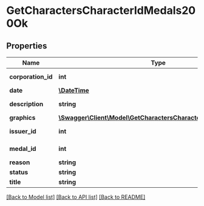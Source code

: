# GetCharactersCharacterIdMedals200Ok

## Properties
Name | Type | Description | Notes
------------ | ------------- | ------------- | -------------
**corporation_id** | **int** | corporation_id integer | 
**date** | [**\DateTime**](\DateTime.md) | date string | 
**description** | **string** | description string | 
**graphics** | [**\Swagger\Client\Model\GetCharactersCharacterIdMedalsGraphic[]**](GetCharactersCharacterIdMedalsGraphic.md) | graphics array | 
**issuer_id** | **int** | issuer_id integer | 
**medal_id** | **int** | medal_id integer | 
**reason** | **string** | reason string | 
**status** | **string** | status string | 
**title** | **string** | title string | 

[[Back to Model list]](../../README.md#documentation-for-models) [[Back to API list]](../../README.md#documentation-for-api-endpoints) [[Back to README]](../../README.md)

